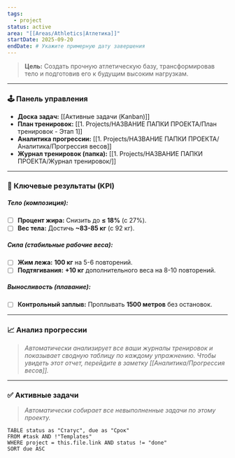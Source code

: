 ```yaml
---
tags:
  - project
status: active
area: "[[Areas/Athletics|Атлетика]]"
startDate: 2025-09-20
endDate: # Укажите примерную дату завершения
---
```


> **Цель:** Создать прочную атлетическую базу, трансформировав тело и подготовив его к будущим высоким нагрузкам.

---
### 🕹️ Панель управления
- **Доска задач:** [[Активные задачи (Kanban)]]
- **План тренировок:** [[1. Projects/НАЗВАНИЕ ПАПКИ ПРОЕКТА/План тренировок - Этап 1]]
- **Аналитика прогрессии:** [[1. Projects/НАЗВАНИЕ ПАПКИ ПРОЕКТА/Аналитика/Прогрессия весов]]
- **Журнал тренировок (папка):** [[1. Projects/НАЗВАНИЕ ПАПКИ ПРОЕКТА/Журнал тренировок/]]

---
### 🎯 Ключевые результаты (KPI)

##### Тело (композиция):
- [ ] **Процент жира:** Снизить до **≤ 18%** (с 27%).
- [ ] **Вес тела:** Достичь **~83-85 кг** (с 92 кг).

##### Сила (стабильные рабочие веса):
- [ ] **Жим лежа:** **100 кг** на 5-6 повторений.
- [ ] **Подтягивания:** **+10 кг** дополнительного веса на 8-10 повторений.

##### Выносливость (плавание):
- [ ] **Контрольный заплыв:** Проплывать **1500 метров** без остановок.

---
### 📈 Анализ прогрессии
> *Автоматически анализирует все ваши журналы тренировок и показывает сводную таблицу по каждому упражнению. Чтобы увидеть этот отчет, перейдите в заметку [[Аналитика/Прогрессия весов]].*

---
### ✅ Активные задачи
> *Автоматически собирает все невыполненные задачи по этому проекту.*

```dataview
TABLE status as "Статус", due as "Срок"
FROM #task AND !"Templates"
WHERE project = this.file.link AND status != "done"
SORT due ASC